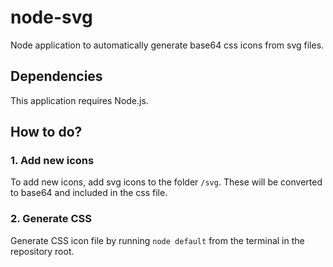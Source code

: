 # node-svg

Node application to automatically generate base64 css icons from svg files.

## Dependencies

This application requires Node.js.

## How to do?

### 1. Add new icons

To add new icons, add svg icons to the folder `/svg`. These will be converted to base64 and included in the css file.

### 2. Generate CSS

Generate CSS icon file by running `node default` from the terminal in the repository root.
